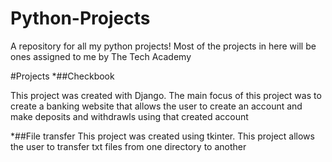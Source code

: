 # Python-Projects
A repository for all my python projects! Most of the projects in here will be ones assigned to me by The Tech Academy

#Projects
*##Checkbook

This project was created with Django. The main focus of this project was to create a banking website that allows the user to create an account
and make deposits and withdrawls using that created account


*##File transfer
This project was created using tkinter. This project allows the user to transfer txt files from one directory to another
